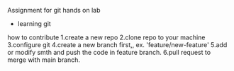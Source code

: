 Assignment for git hands on lab
  - learning git



how to contribute
    1.create a new repo
    2.clone repo to your machine
    3.configure git
    4.create a new branch first,, ex. 'feature/new-feature'
    5.add or modify smth and push the code in feature branch.
    6.pull request to merge with main branch.

    

    
